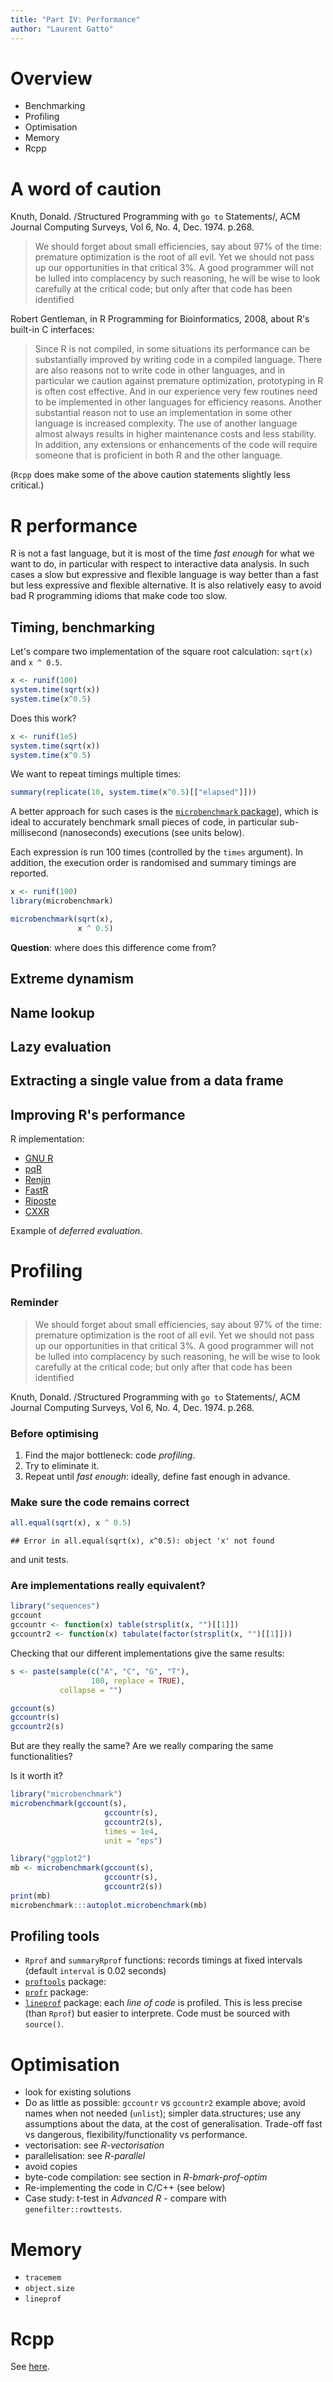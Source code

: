 ```yaml
---
title: "Part IV: Performance"
author: "Laurent Gatto"
---
```


# Overview

- Benchmarking
- Profiling
- Optimisation
- Memory
- Rcpp


# A word of caution

Knuth, Donald. /Structured Programming with `go to` Statements/, ACM
Journal Computing Surveys, Vol 6, No. 4, Dec. 1974. p.268.

> We should forget about small efficiencies, say about 97% of the
> time: premature optimization is the root of all evil. Yet we should
> not pass up our opportunities in that critical 3%. A good programmer
> will not be lulled into complacency by such reasoning, he will be
> wise to look carefully at the critical code; but only after that
> code has been identified


Robert Gentleman, in R Programming for Bioinformatics, 2008,
about R's built-in C interfaces:

> Since R is not compiled, in some situations its performance can be
> substantially improved by writing code in a compiled language. There
> are also reasons not to write code in other languages, and in
> particular we caution against premature optimization, prototyping in
> R is often cost effective. And in our experience very few routines
> need to be implemented in other languages for efficiency
> reasons. Another substantial reason not to use an implementation in
> some other language is increased complexity. The use of another
> language almost always results in higher maintenance costs and less
> stability. In addition, any extensions or enhancements of the code
> will require someone that is proficient in both R and the other
> language.

(`Rcpp` does make some of the above caution statements slightly less
critical.)

# R performance

R is not a fast language, but it is most of the time *fast enough* for
what we want to do, in particular with respect to interactive data
analysis. In such cases a slow but expressive and flexible language is
way better than a fast but less expressive and flexible
alternative. It is also relatively easy to avoid bad R programming
idioms that make code too slow.

## Timing, benchmarking

Let's compare two implementation of the square root calculation:
`sqrt(x)` and `x ^ 0.5`.


```r
x <- runif(100)
system.time(sqrt(x))
system.time(x^0.5)
```

Does this work? 


```r
x <- runif(1e5)
system.time(sqrt(x))
system.time(x^0.5)
```

We want to repeat timings multiple times:


```r
summary(replicate(10, system.time(x^0.5)[["elapsed"]]))
```

A better approach for such cases is the
[`microbenchmark` package](https://cran.rstudio.com/web/packages/microbenchmark/index.html)),
which is ideal to accurately benchmark small pieces of code, in
particular sub-millisecond (nanoseconds) executions (see units below). 

Each expression is run 100 times (controlled by the `times`
argument). In addition, the execution order is randomised and summary
timings are reported.


```r
x <- runif(100)
library(microbenchmark)

microbenchmark(sqrt(x),
               x ^ 0.5)
```

**Question**: where does this difference come from?

<!-- ```{r, eval=FALSE} -->
<!-- sqrt ## 1 argument -->
<!-- `^`  ## 2 arguments -->
<!-- as.list(body(function(x) x^0.5))   ## 2 symbols -->
<!-- as.list(body(function(x) sqrt(x))) ## 3 symbols -->
<!-- ``` -->

## Extreme dynamism

## Name lookup

## Lazy evaluation

## Extracting a single value from a data frame

## Improving R's performance

R implementation:

- [GNU R](http://www.r-project.org/)
- [pqR](http://www.pqr-project.org)
- [Renjin](http://www.renjin.org)
- [FastR](https://github.com/allr/fastr)
- [Riposte](https://github.com/jtalbot/riposte)
- [CXXR](http://www.cs.kent.ac.uk/project/cxxr/)

Example of *deferred evaluation*.

# Profiling


### Reminder

> We should forget about small efficiencies, say about 97% of the
> time: premature optimization is the root of all evil. Yet we should
> not pass up our opportunities in that critical 3%. A good programmer
> will not be lulled into complacency by such reasoning, he will be
> wise to look carefully at the critical code; but only after that
> code has been identified

Knuth, Donald. /Structured Programming with `go to` Statements/, ACM
Journal Computing Surveys, Vol 6, No. 4, Dec. 1974. p.268.

### Before optimising

1. Find the major bottleneck: code *profiling*.
2. Try to eliminate it.
3. Repeat until *fast enough*: ideally, define fast enough in advance.


### Make sure the code remains correct


```r
all.equal(sqrt(x), x ^ 0.5)
```

```
## Error in all.equal(sqrt(x), x^0.5): object 'x' not found
```
and unit tests.

### Are implementations really equivalent?


```r
library("sequences")
gccount
gccountr <- function(x) table(strsplit(x, "")[[1]])
gccountr2 <- function(x) tabulate(factor(strsplit(x, "")[[1]]))
```

Checking that our different implementations give the same results:


```r
s <- paste(sample(c("A", "C", "G", "T"),
                  100, replace = TRUE),
           collapse = "")

gccount(s)
gccountr(s)
gccountr2(s)
```

But are they really the same? Are we really comparing the same
functionalities?

Is it worth it?


```r
library("microbenchmark")
microbenchmark(gccount(s),
                     gccountr(s),
                     gccountr2(s),
                     times = 1e4, 
					 unit = "eps")
```


```r
library("ggplot2")
mb <- microbenchmark(gccount(s),
                     gccountr(s),
                     gccountr2(s))
print(mb)
microbenchmark:::autoplot.microbenchmark(mb)
```

## Profiling tools

- `Rprof` and `summaryRprof` functions: records timings at fixed
  intervals (default `interval` is 0.02 seconds)
- [`proftools`](https://cran.rstudio.com/web/packages/proftools/index.html)
  package:
- [`profr`](https://cran.rstudio.com/web/packages/profr/index.html)
  package:
- [`lineprof`](https://cran.rstudio.com/web/packages/lineprof/index.html)
  package: each *line of code* is profiled. This is less precise (than
  `Rprof`) but easier to interprete. Code must be sourced with
  `source()`.

# Optimisation

- look for existing solutions
- Do as little as possible: `gccountr` vs `gccountr2` example above;
  avoid names when not needed (`unlist`); simpler data.structures; use
  any assumptions about the data, at the cost of
  generalisation. Trade-off fast vs dangerous,
  flexibility/functionality vs performance.
- vectorisation: see  *R-vectorisation*
- parallelisation: see *R-parallel*
- avoid copies
- byte-code compilation: see section in *R-bmark-prof-optim*
- Re-implementing the code in C/C++ (see below)
- Case study: t-test in *Advanced R* - compare with `genefilter::rowttests`.

# Memory

- `tracemem`
- `object.size`
- `lineprof`

# Rcpp

See [here](https://github.com/lgatto/2016-02-25-adv-programming-EMBL/blob/master/rc.md).

